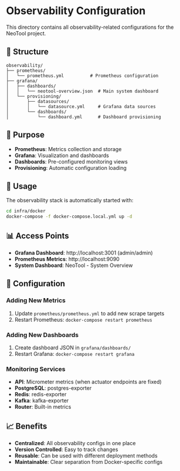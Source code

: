 # Observability Configuration

This directory contains all observability-related configurations for the NeoTool project.

## 📁 Structure

```
observability/
├── prometheus/
│   └── prometheus.yml          # Prometheus configuration
├── grafana/
│   ├── dashboards/
│   │   └── neotool-overview.json  # Main system dashboard
│   └── provisioning/
│       ├── datasources/
│       │   └── datasource.yml     # Grafana data sources
│       └── dashboards/
│           └── dashboard.yml      # Dashboard provisioning
```

## 🎯 Purpose

- **Prometheus**: Metrics collection and storage
- **Grafana**: Visualization and dashboards
- **Dashboards**: Pre-configured monitoring views
- **Provisioning**: Automatic configuration loading

## 🚀 Usage

The observability stack is automatically started with:

```bash
cd infra/docker
docker-compose -f docker-compose.local.yml up -d
```

## 📊 Access Points

- **Grafana Dashboard**: http://localhost:3001 (admin/admin)
- **Prometheus Metrics**: http://localhost:9090
- **System Dashboard**: NeoTool - System Overview

## 🔧 Configuration

### Adding New Metrics
1. Update `prometheus/prometheus.yml` to add new scrape targets
2. Restart Prometheus: `docker-compose restart prometheus`

### Adding New Dashboards
1. Create dashboard JSON in `grafana/dashboards/`
2. Restart Grafana: `docker-compose restart grafana`

### Monitoring Services
- **API**: Micrometer metrics (when actuator endpoints are fixed)
- **PostgreSQL**: postgres-exporter
- **Redis**: redis-exporter  
- **Kafka**: kafka-exporter
- **Router**: Built-in metrics

## 📈 Benefits

- **Centralized**: All observability configs in one place
- **Version Controlled**: Easy to track changes
- **Reusable**: Can be used with different deployment methods
- **Maintainable**: Clear separation from Docker-specific configs
